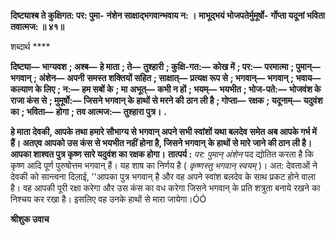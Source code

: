 **दिष्ट्याश्ब ते कुक्षिगत: पर: पुमा-** **नंशेन साक्षाद्भगवान्भवाय न: ।** **माभूद्भयं भोजपतेर्मुमूर्षो-** **र्गोप्ता यदूनां भविता तवात्मज: ॥ ४१॥** 

शब्दार्थ **** 

**दिष्ट्या—** **भाग्यवश** **; अश्ब—** **हे माता** **; ते—** **तुश्हारी** **; कुक्षि-गत:—** **कोख में** **; पर:—** **परमात्मा** **; पुमान्—** **भगवान्** **; अंशेन—** **अपनी** **समस्त शक्तियों सहित** **; साक्षात्—** **प्रत्यक्ष रूप से** **; भगवान्—** **भगवान्** **; भवाय—** **कल्याण के लिए** **; न:—** **हम सबों के** **; मा** **अभूत्—** **कभी न हों** **; भयम्—** **भयभीत** **; भोज-पते:—** **भोजवंश के राजा कंस से** **; मुमूर्षो:—** **जिसने भगवान् के हाथों से मरने की** **ठान ली है** **; गोप्ता—** **रक्षक** **; यदूनाम्—** **यदुवंश का** **; भविता—** **होगा** **; तव आत्मज:—** **तुश्हारा पुत्र।** **.** 

**हे माता देवकी, आपके तथा हमारे सौभाग्य से भगवान् अपने सभी स्वांशों यथा बलदेव** **समेत अब आपके गर्भ में हैं। अतएव आपको उस कंस से भयभीत नहीं होना है, जिसने भगवान्** **के हाथों से मारे जाने की ठान ली है। आपका शाश्वत पुत्र कृष्ण सारे यदुवंश का रक्षक होगा।** **तात्पर्य :** *पर: पुमान् अंशेन* पद द्योतित करता है कि कृष्ण आदि पूर्ण पुरुषोत्तम भगवान् हैं। यह शाष का निर्णय है ( *कृष्णस्तु भगवान् स्वयम्* )। अत: देवताओं ने देवकी को सान्त्वना दिलाई, ''आपका पुत्र भगवान् है और वह अपने स्वांश बलदेव के साथ प्रकट होने वाला है। वह आपकी पूरी रक्षा करेगा और उस कंस का वध करेगा जिसने भगवान् के प्रति शत्रुता बनाये रखने का निश्चय कर रखा है। इसलिए वह उनके हाथों से मारा जायेगा।ÓÓ  

**श्रीशुक उवाच** 
